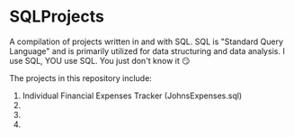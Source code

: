# SQLProjects
A compilation of projects written in and with SQL. SQL is "Standard Query Language" and is primarily utilized for data structuring and data analysis. I use SQL, YOU use SQL. You just don't know it 😏

The projects in this repository include:
1) Individual Financial Expenses Tracker (JohnsExpenses.sql)
2)
3)
4)

